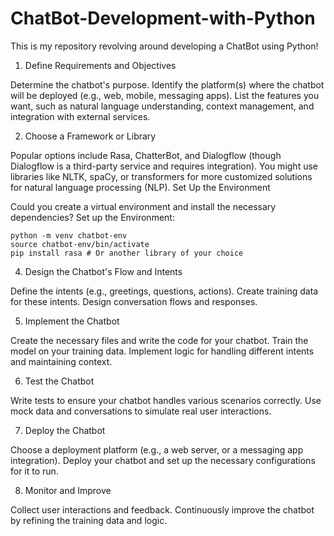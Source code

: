 # ChatBot-Development-with-Python
This is my repository revolving around developing a ChatBot using Python! 

1) Define Requirements and Objectives

Determine the chatbot's purpose.
Identify the platform(s) where the chatbot will be deployed (e.g., web, mobile, messaging apps).
List the features you want, such as natural language understanding, context management, and integration with external services.

2) Choose a Framework or Library

Popular options include Rasa, ChatterBot, and Dialogflow (though Dialogflow is a third-party service and requires integration).
You might use libraries like NLTK, spaCy, or transformers for more customized solutions for natural language processing (NLP).
Set Up the Environment

Could you create a virtual environment and install the necessary dependencies? Set up the Environment:

    python -m venv chatbot-env
    source chatbot-env/bin/activate
    pip install rasa # Or another library of your choice
    
4) Design the Chatbot's Flow and Intents

Define the intents (e.g., greetings, questions, actions).
Create training data for these intents.
Design conversation flows and responses.

5) Implement the Chatbot

Create the necessary files and write the code for your chatbot.
Train the model on your training data.
Implement logic for handling different intents and maintaining context.

6) Test the Chatbot

Write tests to ensure your chatbot handles various scenarios correctly.
Use mock data and conversations to simulate real user interactions.

7) Deploy the Chatbot

Choose a deployment platform (e.g., a web server, or a messaging app integration).
Deploy your chatbot and set up the necessary configurations for it to run.

8) Monitor and Improve

Collect user interactions and feedback.
Continuously improve the chatbot by refining the training data and logic.
